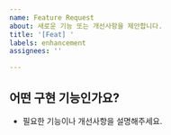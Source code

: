 ```yaml
---
name: Feature Request
about: 새로운 기능 또는 개선사항을 제안합니다.
title: '[Feat] '
labels: enhancement
assignees: ''

---
```


## 어떤 구현 기능인가요?
- 필요한 기능이나 개선사항을 설명해주세요.
